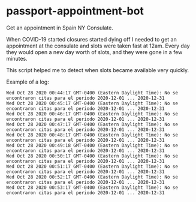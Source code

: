 # passport-appointment-bot
Get an appointment in Spain NY Consulate.

When COVID-19 started closures started dying off I needed to get an appointment at the consulate and slots were taken fast at 12am. Every day they would open a new day worth of slots, and they were gone in a few minutes.

This script helped me to detect when slots became available very quickly.

Example of a log:

    Wed Oct 28 2020 00:44:17 GMT-0400 (Eastern Daylight Time): No se encontraron citas para el periodo 2020-12-01 ... 2020-12-31
    Wed Oct 28 2020 00:45:17 GMT-0400 (Eastern Daylight Time): No se encontraron citas para el periodo 2020-12-01 ... 2020-12-31
    Wed Oct 28 2020 00:46:17 GMT-0400 (Eastern Daylight Time): No se encontraron citas para el periodo 2020-12-01 ... 2020-12-31
    Wed Oct 28 2020 00:47:17 GMT-0400 (Eastern Daylight Time): No se encontraron citas para el periodo 2020-12-01 ... 2020-12-31
    Wed Oct 28 2020 00:48:17 GMT-0400 (Eastern Daylight Time): No se encontraron citas para el periodo 2020-12-01 ... 2020-12-31
    Wed Oct 28 2020 00:49:18 GMT-0400 (Eastern Daylight Time): No se encontraron citas para el periodo 2020-12-01 ... 2020-12-31
    Wed Oct 28 2020 00:50:17 GMT-0400 (Eastern Daylight Time): No se encontraron citas para el periodo 2020-12-01 ... 2020-12-31
    Wed Oct 28 2020 00:51:17 GMT-0400 (Eastern Daylight Time): No se encontraron citas para el periodo 2020-12-01 ... 2020-12-31
    Wed Oct 28 2020 00:52:17 GMT-0400 (Eastern Daylight Time): No se encontraron citas para el periodo 2020-12-01 ... 2020-12-31
    Wed Oct 28 2020 00:53:17 GMT-0400 (Eastern Daylight Time): No se encontraron citas para el periodo 2020-12-01 ... 2020-12-31
